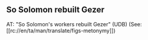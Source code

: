 ## So Solomon rebuilt Gezer ##

AT: "So Solomon's workers rebuilt Gezer" (UDB) (See: [[rc://en/ta/man/translate/figs-metonymy]])